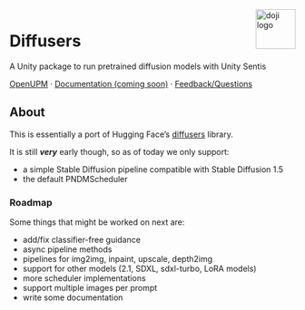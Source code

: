 <a href="https://www.doji-tech.com/">
  <img src="https://www.doji-tech.com/assets/favicon.ico" alt="doji logo" title="Doji" align="right" height="70" />
</a>

# Diffusers
A Unity package to run pretrained diffusion models with Unity Sentis

[OpenUPM] · [Documentation (coming soon)] · [Feedback/Questions]

## About

This is essentially a port of Hugging Face’s [diffusers] library.

It is still ***very*** early though, so as of today we only support:
- a simple Stable Diffusion pipeline compatible with Stable Diffusion 1.5
- the default PNDMScheduler

### Roadmap
Some things that might be worked on next are:
- add/fix classifier-free guidance
- async pipeline methods
- pipelines for img2img, inpaint, upscale, depth2img
- support for other models (2.1, SDXL, sdxl-turbo, LoRA models)
- more scheduler implementations
- support multiple images per prompt
- write some documentation

[OpenUPM]: https://openupm.com/packages/com.doji.diffusers
[Documentation (coming soon)]: https://github.com/julienkay/com.doji.diffusers
[Feedback/Questions]: https://discussions.unity.com/c/ai-beta/sentis/10
[diffusers]: https://github.com/huggingface/diffusers